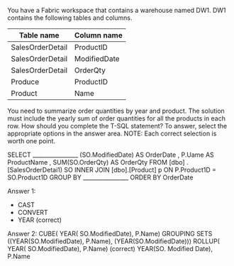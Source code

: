 You have a Fabric workspace that contains a warehouse named DW1. DW1 contains the following tables and columns.

| Table name       | Column name   |
|-----------------|---------------|
| SalesOrderDetail | ProductlD     |
| SalesOrderDetail | ModifiedDate  |
| SalesOrderDetail | OrderQty      |
| Produce         | ProductID     |
| Product         | Name          |

You need to summarize order quantities by year and product. The solution must include the yearly sum of order quantities for all the products in each row.
How should you complete the T-SQL statement? To answer, select the appropriate options in the answer area.
NOTE: Each correct selection is worth one point.

SELECT ________________ (SO.ModifiedDate) AS OrderDate
, P.Uame AS ProductName
, SUM(SO.OrderQty) AS OrderQty
FROM [dbo] . [SalesOrderDetai1) SO
INNER JOIN [dbo].[Product] p
ON P.Product1D = SO.Product1D
GROUP BY ________________
ORDER BY OrderDate

Answer 1:
- CAST
- CONVERT
- YEAR (correct)

Answer 2:
CUBE( YEAR( SO.ModifiedDate), P.Name)
GROUPING SETS ((YEAR(SO.ModifiedDate), P.Name), (YEAR(SO.ModifiedDate)))
ROLLUP( YEAR( SO.ModifiedDate), P.Name) (correct)
YEAR(SO. Modified Date), P.Name
